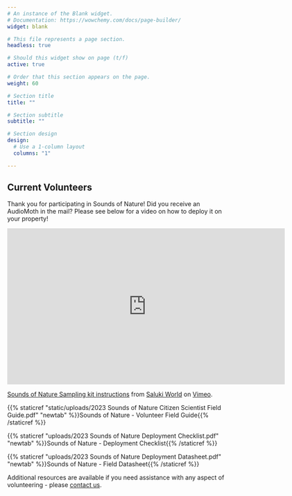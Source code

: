 ```yaml
---
# An instance of the Blank widget.
# Documentation: https://wowchemy.com/docs/page-builder/
widget: blank

# This file represents a page section.
headless: true

# Should this widget show on page (t/f)
active: true

# Order that this section appears on the page.
weight: 60

# Section title
title: ""

# Section subtitle
subtitle: ""

# Section design
design:
  # Use a 1-column layout
  columns: "1"

---
```

## Current Volunteers    

Thank you for participating in Sounds of Nature! Did you receive an AudioMoth in the mail? Please see below for a video on how to deploy it on your property!  

<iframe src="https://player.vimeo.com/video/811009677?h=81859a6acc&color=ffffff" width="640" height="360" frameborder="0" allow="autoplay; fullscreen; picture-in-picture" allowfullscreen></iframe>
<p><a href="https://vimeo.com/811009677">Sounds of Nature Sampling kit instructions</a> from <a href="https://vimeo.com/user31365405">Saluki World</a> on <a href="https://vimeo.com">Vimeo</a>.</p>

{{% staticref "static/uploads/2023 Sounds of Nature Citizen Scientist Field Guide.pdf" "newtab" %}}Sounds of Nature - Volunteer Field Guide{{% /staticref %}}

{{% staticref "uploads/2023 Sounds of Nature Deployment Checklist.pdf" "newtab" %}}Sounds of Nature - Deployment Checklist{{% /staticref %}}

{{% staticref "uploads/2023 Sounds of Nature Deployment Datasheet.pdf" "newtab" %}}Sounds of Nature - Field Datasheet{{% /staticref %}}     

Additional resources are available if you need assistance with any aspect of volunteering - please [contact us](https://peaselab.com/contact).